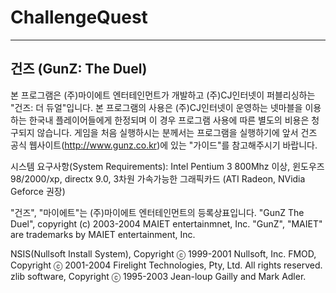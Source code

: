 # ChallengeQuest
---------------------
건즈 (GunZ: The Duel)
---------------------

본 프로그램은 (주)마이에트 엔터테인먼트가 개발하고 (주)CJ인터넷이 퍼블리싱하는 "건즈: 더 듀얼"입니다.
본 프로그램의 사용은 (주)CJ인터넷이 운영하는 넷마블을 이용하는 한국내 플레이어들에게 한정되며 이 경우 프로그램 사용에 따른 별도의 비용은 청구되지 않습니다. 
게임을 처음 실행하시는 분께서는 프로그램을 실행하기에 앞서 건즈 공식 웹사이트(http://www.gunz.co.kr)에 있는 "가이드"를 참고해주시기 바랍니다.


시스템 요구사항(System Requirements):
Intel Pentium 3 800Mhz 이상, 윈도우즈 98/2000/xp, directx 9.0, 3차원 가속가능한 그래픽카드 (ATI Radeon, NVidia Geforce 권장)


"건즈", "마이에트"는 (주)마이에트 엔터테인먼트의 등록상표입니다.
"GunZ The Duel", copyright (c) 2003-2004 MAIET entertainmnet, Inc.
"GunZ", "MAIET" are trademarks by MAIET entertainment, Inc.

NSIS(Nullsoft Install System), Copyright ⓒ 1999-2001 Nullsoft, Inc.
FMOD, Copyright ⓒ 2001-2004 Firelight Technologies, Pty, Ltd. All rights reserved.
zlib software, Copyright ⓒ 1995-2003 Jean-loup Gailly and Mark Adler.
